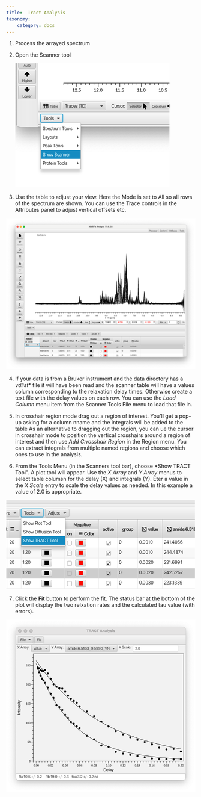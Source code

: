 ```yaml
---
title:  Tract Analysis
taxonomy:
    category: docs
---
```



1.  Process the arrayed spectrum
2.  Open the Scanner tool

    ![Tool Menu](images/toolmenu.png)
3.  Use the table to adjust your view.  Here the Mode is set to All so all rows 
    of the spectrum are shown.  You can use the Trace controls in the Attributes panel to adjust vertical offsets etc.

   ![Spectra](images/spectra.png)

4. If your data is from a Bruker instrument and the data directory has a *vdlist** file  it will have been read and the scanner table will
have a values column corresponding to the relaxation delay times.  Otherwise create a text file with the delay values on each row.  You can
use the *Load Column* menu item from the Scanner Tools File menu to load that file in.

5. In crosshair region mode drag out a region of interest.  You'll get a pop-up asking for a column nname and the integrals will be added to the table
   As an alternative to dragging out the region, you can ue the cursor in crosshair mode to position the vertical crosshairs around a region of interest
and then use *Add Crrosshair Region* in the Region menu. You can extract integrals from multiple named regions and choose which ones to use in the analysis.

6.  From the Tools Menu (in the Scanners tool bar), choose *Show TRACT Tool".  A plot tool will appear.  Use the *X Array* and *Y Array* menus to
select table columsn for the delay (X) and integrals (Y).  Eter a value in the *X Scale* entry to scale the delay values as needed.  In this example
a value of 2.0 is appropriate.

   ![Tract Tool menu](images/tracttool.png)

7.  Click the **Fit** button to perform the fit.  The status bar at the bottom of the plot will display the two relxation rates and the calculated
tau value (with errors).

   ![Plot](images/plot.png)

